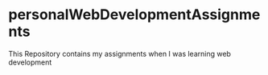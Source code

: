 # personalWebDevelopmentAssignments
This Repository contains my assignments when I was learning web development
